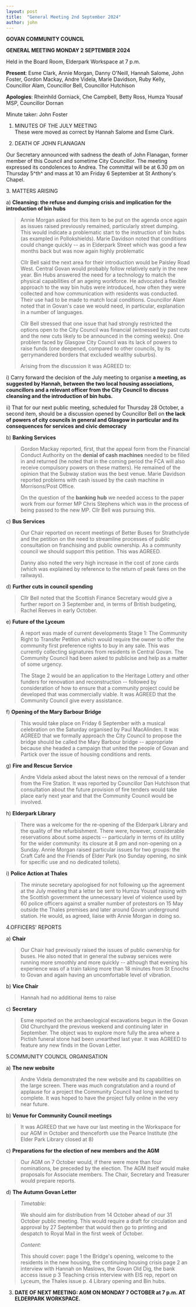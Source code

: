 ```yaml
---
layout: post
title:  "General Meeting 2nd September 2024"
author: john
---
```


**GOVAN COMMUNITY COUNCIL**

**GENERAL MEETING MONDAY 2 SEPTEMBER 2024**

Held in the Board Room, Elderpark Workspace at 7 p.m.

**Present**: Esme Clark, Annie Morgan, Danny O'Neill, Hannah Salome,
John Foster, Gordon Mackay, Andre Videla, Marie Davidson, Ruby Kelly,
Councillor Alam, Councillor Bell, Councillor Hutchison

**Apologies**: Rheinhild Gorniack, Che Campbell, Betty Ross, Humza
Yousaf MSP, Councillor Dornan

Minute taker: John Foster

1.  MINUTES OF THE JULY MEETING\
    These were moved as correct by Hannah Salome and Esme Clark.

2.  DEATH OF JOHN FLANAGAN

Our Secretary announced with sadness the death of John Flanagan, former
member of this Council and sometime City Councillor. The meeting
expressed its condolences to Andrea. The committal will be at 6.30 pm on
Thursday 5^th^ and mass at 10 am Friday 6 September at St Anthony's
Chapel.

3\. MATTERS ARISING

a)  **Cleansing: the refuse and dumping crisis and implication for the
    introduction of bin hubs**

> Annie Morgan asked for this item to be put on the agenda once again as
> issues raised previously remained, particularly street dumping. This
> would indicate a problematic start to the instruction of bin hubs (as
> exampled in Pollokshields). Marie Davidson noted that conditions could
> change quickly -- as in Elderpark Street which was good a few months
> back but was now again highly problematic
>
> Cllr Bell said the next area for their introduction would be Paisley
> Road West. Central Govan would probably follow relatively early in the
> new year. Bin Hubs answered the need for a technology to match the
> physical capabilities of an ageing workforce. He advocated a flexible
> approach to the way bin hubs were introduced, how often they were
> collected and how communication with residents was conducted. Their
> use had to be made to match local conditions. Councillor Alam noted
> that in Govan's case we would need, in particular, explanation in a
> number of languages.
>
> Cllr Bell stressed that one issue that had strongly restricted the
> options open to the City Council was financial (witnessed by past cuts
> and the new cuts likely to be announced in the coming weeks). One
> problem faced by Glasgow City Council was its lack of powers to raise
> funds (one deepened, compared to other councils, by its gerrymandered
> borders that excluded wealthy suburbs).
>
> Arising from the discussion it was AGREED to:

i)  Carry forward the decision of the July meeting to organise **a
    meeting, as suggested by Hannah, between the two local housing
    associations, councillors and a relevant officer from the City
    Council to discuss cleansing and the introduction of bin hubs.**

ii) That for our next public meeting, scheduled for Thursday 28 October,
    a second item, should be a discussion opened by Councillor Bell on
    **the lack of powers of city councils in general and Glasgow in
    particular and its consequences for services and civic democracy**

<!-- -->

b)  **Banking Services**

> Gordon Mackay reported, first, that the appeal form from the Financial
> Conduct Authority on the **denial of cash machines** needed to be
> filled in and returned (he noted that in the coming period the FCA
> will also receive compulsory powers on these matters). He remained of
> the opinion that the Subway station was the best venue. Marie Davidson
> reported problems with cash issued by the cash machine in
> Morrisons/Post Office.
>
> On the question of the **banking hub** we needed access to the paper
> work from our former MP Chris Stephens which was in the process of
> being passed to the new MP. Cllr Bell was pursuing this.

c)  **Bus Services**

> Our Chair reported on recent meetings of Better Buses for Strathclyde
> and the petition on the need to streamline processes of public
> consultation on franchising and public ownership. As a community
> council we should support this petition. This was AGREED.
>
> Danny also noted the very high increase in the cost of zone cards
> (which was explained by reference to the return of peak fares on the
> railways).

d)  **Further cuts in council spending**

> Cllr Bell noted that the Scottish Finance Secretary would give a
> further report on 3 September and, in terms of British budgeting,
> Rachel Reeves in early October.

e)  **Future of the Lyceum**

> A report was made of current developments Stage 1: The Community Right
> to Transfer Petition which would require the owner to offer the
> community first preference rights to buy in any sale. This was
> currently collecting signatures from residents in Central Govan. The
> Community Council had been asked to publicise and help as a matter of
> some urgency.
>
> The Stage 2 would be an application to the Heritage Lottery and other
> funders for renovation and reconstruction -- followed by consideration
> of how to ensure that a community project could be developed that was
> commercially viable. It was AGREED that the Community Council give
> every assistance.

f)  **Opening of the Mary Barbour Bridge**

> This would take place on Friday 6 September with a musical celebration
> on the Saturday organised by Paul MacAlinden. It was AGREED that we
> formally approach the City Council to propose the bridge should be
> called the Mary Barbour bridge -- appropriate because she headed a
> campaign that united the people of Govan and Partick over the issue of
> housing conditions and rents.

g)  **Fire and Rescue Service**

> Andre Videla asked about the latest news on the removal of a tender
> from the Fire Station. It was reported by Councillor Dan Hutchison
> that consultation about the future provision of fire tenders would
> take place early next year and that the Community Council would be
> involved.

h)  **Elderpark Library**

> There was a welcome for the re-opening of the Elderpark Library and
> the quality of the refurbishment. There were, however, considerable
> reservations about some aspects -- particularly in terms of its
> utility for the wider community: its closure at 8 pm and non-opening
> on a Sunday. Annie Morgan raised particular issues for two groups: the
> Craft Café and the Friends of Elder Park (no Sunday opening, no sink
> for specific use and no dedicated toilets).

i)  **Police Action at Thales**

> The minute secretary apologised for not following up the agreement at
> the July meeting that a letter be sent to Humza Yousaf raising with
> the Scottish government the unnecessary level of violence used by 60
> police officers against a smaller number of protestors on 15 May
> outside the Thales premises and later around Govan underground
> station. He would, as agreed, liaise with Annie Morgan in doing so.

4.OFFICERS' REPORTS

a)  **Chair**

> Our Chair had previously raised the issues of public ownership for
> buses. He also noted that in general the subway services were running
> more smoothly and more quickly -- although that evening his experience
> was of a train taking more than 18 minutes from St Enochs to Govan and
> again having an uncomfortable level of vibration.

b)  **Vice Chair**

> Hannah had no additional items to raise

c)  **Secretary**

> Esme reported on the archaeological excavations begun in the Govan Old
> Churchyard the previous weekend and continuing later in September. The
> object was to explore more fully the area where a Pictish funeral
> stone had been unearthed last year. It was AGREED to feature any new
> finds in the Govan Letter.

5.COMMUNITY COUNCIL ORGANISATION

a)  **The new website**

> Andre Videla demonstrated the new website and its capabilities on the
> large screen. There was much congratulation and a round of applause
> for a project the Community Council had long wanted to complete. It
> was hoped to have the project fully online in the very near future.

b)  **Venue for Community Council meetings**

> It was AGREED that we have our last meeting in the Workspace for our
> AGM in October and thenceforth use the Pearce Institute (the Elder
> Park Library closed at 8)

c)  **Preparations for the election of new members and the AGM**

> Our AGM on 7 October would, if there were more than four nominations,
> be preceded by the election. The AGM itself would make proposals for
> Associate members. The Chair, Secretary and Treasurer would prepare
> reports.

d)  **The Autumn Govan Letter**

> *Timetable:*
>
> We should aim for distribution from 14 October ahead of our 31 October
> public meeting. This would require a draft for circulation and
> approval by 27 September that would then go to printing and despatch
> to Royal Mail in the first week of October.
>
> *Content:*
>
> This should cover: page 1 the Bridge's opening, welcome to the
> residents in the new housing, the continuing housing crisis page 2 an
> interview with Hannah on Maslows, the Govan Old Dig, the bank access
> issue p 3 Teaching crisis interview with EIS rep, report on Lyceum,
> the Thales issue p. 4 Library opening and Bin hubs.

3.  **DATE OF NEXT MEETING: AGM ON MONDAY 7 OCTOBER at 7 p.m. AT
    ELDERPARK WORKSPACE.**
